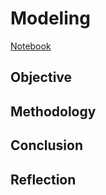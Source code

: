 # Modeling

[Notebook](Modeling.ipynb)

## Objective



## Methodology



## Conclusion



## Reflection

